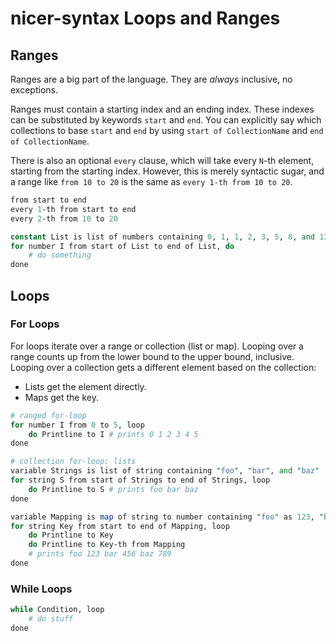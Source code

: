 # nicer-syntax Loops and Ranges

## Ranges

Ranges are a big part of the language. They are *always* inclusive, no exceptions.

Ranges must contain a starting index and an ending index.
These indexes can be substituted by keywords `start` and `end`.
You can explicitly say which collections to base `start` and `end` by using `start of CollectionName` and `end of CollectionName`.

There is also an optional `every` clause, which will take every `N`-th element, starting from the starting index.
However, this is merely syntactic sugar, and a range like `from 10 to 20` is the same as `every 1-th from 10 to 20`.

```perl
from start to end
every 1-th from start to end
every 2-th from 10 to 20

constant List is list of numbers containing 0, 1, 1, 2, 3, 5, 8, and 13
for number I from start of List to end of List, do
    # do something
done
```

## Loops

### For Loops

For loops iterate over a range or collection (list or map).
Looping over a range counts up from the lower bound to the upper bound, inclusive.
Looping over a collection gets a different element based on the collection:

* Lists get the element directly.
* Maps get the key.

```perl
# ranged for-loop
for number I from 0 to 5, loop
    do Printline to I # prints 0 1 2 3 4 5
done

# collection for-loop: lists
variable Strings is list of string containing "foo", "bar", and "baz"
for string S from start of Strings to end of Strings, loop
    do Printline to S # prints foo bar baz
done

variable Mapping is map of string to number containing "foo" as 123, "bar" as 456, "baz" as 789
for string Key from start to end of Mapping, loop
    do Printline to Key
    do Printline to Key-th from Mapping
    # prints foo 123 bar 456 baz 789
done
```

### While Loops

```perl
while Condition, loop
    # do stuff
done
```
